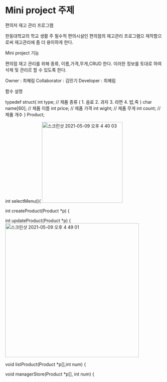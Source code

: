 Mini project 주제
=================

편의저 재고 관리 프로그램

한동대학교의 학교 생활 주 필수적 편의시설인 편의점의 재고관리 프로그램으 제작함으로써 재고관리에 좀 더 용이하게 한다. 

Mini project 기능

편의점 재고 관리를 위해 종류, 이름,가격,무게,CRUD 한다.
이러한 정보를 토대로 하여 삭제 및 관리르 할 수 있도록 한다. 

Owner : 최혜림
Collaborator : 김민기
Developer : 최혜림



함수 설명

typedef struct{
    int type; // 제품 종류 ( 1. 음료  2. 과자  3. 라면  4. 밥,죽 )
	char name[60]; // 제품 이름
	int price; // 제품 가격
	int wight; // 제품 무게 
    int count; // 제품 개수
} Product;


int selectMenu(){
<img width="257" alt="스크린샷 2021-05-09 오후 4 40 03" src="https://user-images.githubusercontent.com/79801529/117564190-d7d51f00-b0e5-11eb-80e2-03feae0e2299.png">


int createProduct(Product *p) {

int updateProduct(Product *p) {
<img width="426" alt="스크린샷 2021-05-09 오후 4 49 01" src="https://user-images.githubusercontent.com/79801529/117564345-8d07d700-b0e6-11eb-8170-eabb0807cb45.png">


void listProduct(Product *p[],int num) {

void managerStore(Product *p[], int num) {
